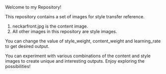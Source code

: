 Welcome to my Repository!

This repository contains a set of images for style transfer reference.

1) neckarfront.jpg is the content image.
2) All other images in this repository are style images.

You can change the value of style_weight, content_weight and learning_rate to get desired output.

You can experiment with various combinations of the content and style images to create unique and interesting outputs. Enjoy exploring the possibilities!
